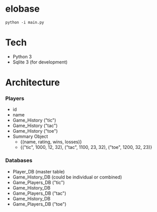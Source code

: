 # elobase     
`python -i main.py`    
# Tech    
 - Python 3    
 - Sqlite 3 (for development)

# Architecture  

### Players

- id
- name
- Game_History ("tic")
- Game_History ("tac")
- Game_History ("toe")
- Summary Object
  - {(name, rating, wins, losses)}
  - {("tic", 1000, 12, 32), ("tac", 1100, 23, 32), ("toe", 1200, 32, 23)}

### Databases
  
- Player_DB (master table)
- Game_History_DB (could be individual or combined)
- Game_Players_DB ("tic")
- Game_History_DB 
- Game_Players_DB ("tac")
- Game_History_DB
- Game_Players_DB ("toe")
